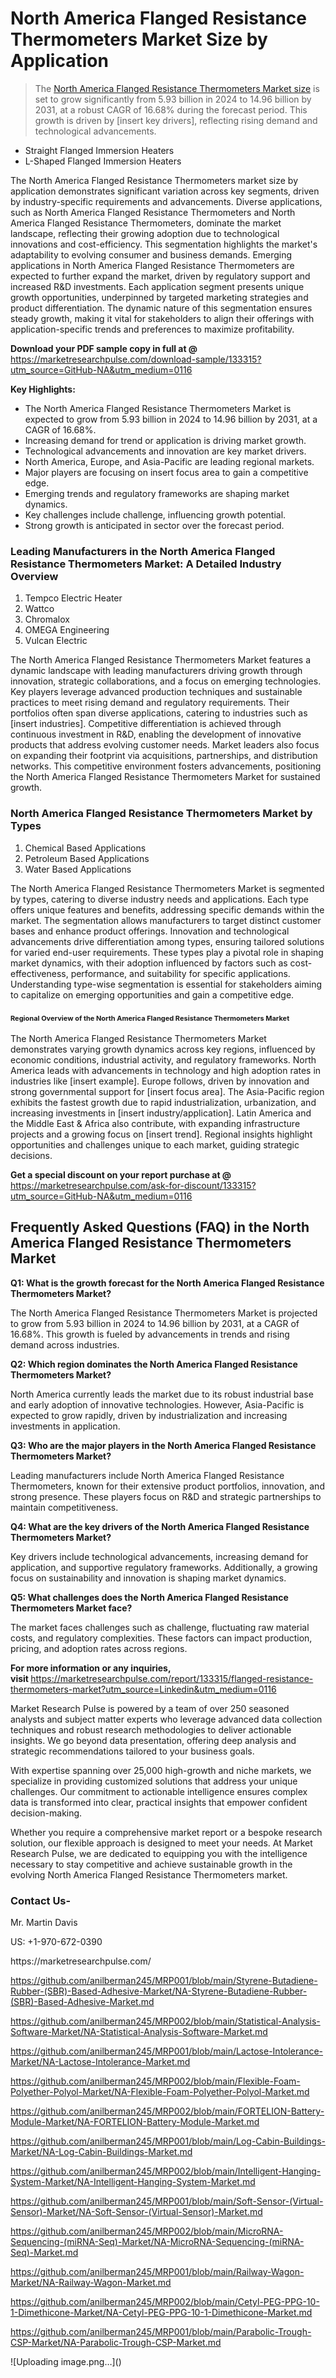 <h1>North America Flanged Resistance Thermometers Market&nbsp;Size by Application</h1><blockquote><p>The <a href="https://marketresearchpulse.com/download-sample/133315?utm_source=GitHub-NA&amp;utm_medium=0116">North America Flanged Resistance Thermometers Market size</a> is set to grow significantly from 5.93 billion in 2024 to 14.96 billion by 2031, at a robust CAGR of 16.68% during the forecast period. This growth is driven by [insert key drivers], reflecting rising demand and technological advancements.</p></blockquote><ul><li>Straight Flanged Immersion Heaters<li> L-Shaped Flanged Immersion Heaters</li></ul><p>The North America Flanged Resistance Thermometers market size by application demonstrates significant variation across key segments, driven by industry-specific requirements and advancements. Diverse applications, such as North America Flanged Resistance Thermometers and North America Flanged Resistance Thermometers, dominate the market landscape, reflecting their growing adoption due to technological innovations and cost-efficiency. This segmentation highlights the market's adaptability to evolving consumer and business demands. Emerging applications in North America Flanged Resistance Thermometers are expected to further expand the market, driven by regulatory support and increased R&D investments. Each application segment presents unique growth opportunities, underpinned by targeted marketing strategies and product differentiation. The dynamic nature of this segmentation ensures steady growth, making it vital for stakeholders to align their offerings with application-specific trends and preferences to maximize profitability.</p><p><strong>Download your PDF sample copy in full at @ </strong><a href="https://marketresearchpulse.com/download-sample/133315?utm_source=GitHub-NA&amp;utm_medium=0116">https://marketresearchpulse.com/download-sample/133315?utm_source=GitHub-NA&amp;utm_medium=0116</a></p><p><strong>Key Highlights: </strong></p><ul><li>The North America Flanged Resistance Thermometers Market is expected to grow from 5.93 billion in 2024 to 14.96 billion by 2031, at a CAGR of 16.68%.</li><li>Increasing demand for trend or application is driving market growth.</li><li>Technological advancements and innovation are key market drivers.</li><li>North America, Europe, and Asia-Pacific are leading regional markets.</li><li>Major players are focusing on insert focus area to gain a competitive edge.</li><li>Emerging trends and regulatory frameworks are shaping market dynamics.</li><li>Key challenges include challenge, influencing growth potential.</li><li>Strong growth is anticipated in sector over the forecast period.</li></ul><h3>Leading Manufacturers in the North America Flanged Resistance Thermometers Market: A Detailed Industry Overview</h3><ol><li>Tempco Electric Heater</li><li>Wattco</li><li>Chromalox</li><li>OMEGA Engineering</li><li>Vulcan Electric</li></ol><div class="flex max-w-full flex-col flex-grow"><div class="min-h-8 text-message flex w-full flex-col items-end gap-2 whitespace-normal break-words [.text-message+&amp;]:mt-5" dir="auto" data-message-author-role="assistant" data-message-id="fd8432e4-4910-450d-b182-61b7bfb0a01f" data-message-model-slug="gpt-4o"><div class="flex w-full flex-col gap-1 empty:hidden first:pt-[3px]"><div class="markdown prose w-full break-words dark:prose-invert light"><p>The North America Flanged Resistance Thermometers Market features a dynamic landscape with leading manufacturers driving growth through innovation, strategic collaborations, and a focus on emerging technologies. Key players leverage advanced production techniques and sustainable practices to meet rising demand and regulatory requirements. Their portfolios often span diverse applications, catering to industries such as [insert industries]. Competitive differentiation is achieved through continuous investment in R&amp;D, enabling the development of innovative products that address evolving customer needs. Market leaders also focus on expanding their footprint via acquisitions, partnerships, and distribution networks. This competitive environment fosters advancements, positioning the North America Flanged Resistance Thermometers Market for sustained growth.</p></div></div></div></div><h3>North America Flanged Resistance Thermometers Market by Types</h3><ol><li>Chemical Based Applications<li> Petroleum Based Applications<li> Water Based Applications</li></ol><div class="flex max-w-full flex-col flex-grow"><div class="min-h-8 text-message flex w-full flex-col items-end gap-2 whitespace-normal break-words [.text-message+&amp;]:mt-5" dir="auto" data-message-author-role="assistant" data-message-id="084470be-0bb7-4664-bddf-5156b4f41249" data-message-model-slug="gpt-4o-mini"><div class="flex w-full flex-col gap-1 empty:hidden first:pt-[3px]"><div class="markdown prose w-full break-words dark:prose-invert light"><p>The North America Flanged Resistance Thermometers Market is segmented by types, catering to diverse industry needs and applications. Each type offers unique features and benefits, addressing specific demands within the market. The segmentation allows manufacturers to target distinct customer bases and enhance product offerings. Innovation and technological advancements drive differentiation among types, ensuring tailored solutions for varied end-user requirements. These types play a pivotal role in shaping market dynamics, with their adoption influenced by factors such as cost-effectiveness, performance, and suitability for specific applications. Understanding type-wise segmentation is essential for stakeholders aiming to capitalize on emerging opportunities and gain a competitive edge.</p></div></div></div></div><h3><span style="font-size: 11px;">Regional Overview of the North America Flanged Resistance Thermometers Market</span></h3><div class="flex max-w-full flex-col flex-grow"><div class="min-h-8 text-message flex w-full flex-col items-end gap-2 whitespace-normal break-words [.text-message+&amp;]:mt-5" dir="auto" data-message-author-role="assistant" data-message-id="e9038762-ce64-4e30-91c9-9bd413514231" data-message-model-slug="gpt-4o-mini"><div class="flex w-full flex-col gap-1 empty:hidden first:pt-[3px]"><div class="markdown prose w-full break-words dark:prose-invert light"><p>The North America Flanged Resistance Thermometers Market demonstrates varying growth dynamics across key regions, influenced by economic conditions, industrial activity, and regulatory frameworks. North America leads with advancements in technology and high adoption rates in industries like [insert example]. Europe follows, driven by innovation and strong governmental support for [insert focus area]. The Asia-Pacific region exhibits the fastest growth due to rapid industrialization, urbanization, and increasing investments in [insert industry/application]. Latin America and the Middle East &amp; Africa also contribute, with expanding infrastructure projects and a growing focus on [insert trend]. Regional insights highlight opportunities and challenges unique to each market, guiding strategic decisions.</p></div></div></div></div><p><strong>Get a special discount on your report purchase at @ </strong><a href="https://marketresearchpulse.com/ask-for-discount/133315?utm_source=GitHub-NA&amp;utm_medium=0116">https://marketresearchpulse.com/ask-for-discount/133315?utm_source=GitHub-NA&amp;utm_medium=0116</a></p><h2>Frequently Asked Questions (FAQ) in the North America Flanged Resistance Thermometers Market</h2><p><strong>Q1: What is the growth forecast for the North America Flanged Resistance Thermometers Market?</strong></p><p>The North America Flanged Resistance Thermometers Market is projected to grow from 5.93 billion in 2024 to 14.96 billion by 2031, at a CAGR of 16.68%. This growth is fueled by advancements in trends and rising demand across industries.</p><p><strong>Q2: Which region dominates the North America Flanged Resistance Thermometers Market?</strong></p><p>North America currently leads the market due to its robust industrial base and early adoption of innovative technologies. However, Asia-Pacific is expected to grow rapidly, driven by industrialization and increasing investments in application.</p><p><strong>Q3: Who are the major players in the North America Flanged Resistance Thermometers Market?</strong></p><p>Leading manufacturers include North America Flanged Resistance Thermometers, known for their extensive product portfolios, innovation, and strong presence. These players focus on R&amp;D and strategic partnerships to maintain competitiveness.</p><p><strong>Q4: What are the key drivers of the North America Flanged Resistance Thermometers Market?</strong></p><p>Key drivers include technological advancements, increasing demand for application, and supportive regulatory frameworks. Additionally, a growing focus on sustainability and innovation is shaping market dynamics.</p><p><strong>Q5: What challenges does the North America Flanged Resistance Thermometers Market face?</strong></p><p>The market faces challenges such as challenge, fluctuating raw material costs, and regulatory complexities. These factors can impact production, pricing, and adoption rates across regions.</p><p><strong>For more information or any inquiries, visit&nbsp;</strong><a href="https://marketresearchpulse.com/report/133315/flanged-resistance-thermometers-market?utm_source=Linkedin&utm_medium=0116">https://marketresearchpulse.com/report/133315/flanged-resistance-thermometers-market?utm_source=Linkedin&utm_medium=0116</a></p><p>Market Research Pulse is powered by a team of over 250 seasoned analysts and subject matter experts who leverage advanced data collection techniques and robust research methodologies to deliver actionable insights. We go beyond data presentation, offering deep analysis and strategic recommendations tailored to your business goals.</p><p>With expertise spanning over 25,000 high-growth and niche markets, we specialize in providing customized solutions that address your unique challenges. Our commitment to actionable intelligence ensures complex data is transformed into clear, practical insights that empower confident decision-making.</p><p>Whether you require a comprehensive market report or a bespoke research solution, our flexible approach is designed to meet your needs. At Market Research Pulse, we are dedicated to equipping you with the intelligence necessary to stay competitive and achieve sustainable growth in the evolving North America Flanged Resistance Thermometers market.</p><h3><strong>Contact Us-</strong></h3><p>Mr. Martin Davis</p><p>US: +1-970-672-0390</p><p>https://marketresearchpulse.com/</p><p><a href="https://github.com/anilberman245/MRP001/blob/main/Styrene-Butadiene-Rubber-(SBR)-Based-Adhesive-Market/NA-Styrene-Butadiene-Rubber-(SBR)-Based-Adhesive-Market.md">https://github.com/anilberman245/MRP001/blob/main/Styrene-Butadiene-Rubber-(SBR)-Based-Adhesive-Market/NA-Styrene-Butadiene-Rubber-(SBR)-Based-Adhesive-Market.md</a></p><p><a href="https://github.com/anilberman245/MRP002/blob/main/Statistical-Analysis-Software-Market/NA-Statistical-Analysis-Software-Market.md">https://github.com/anilberman245/MRP002/blob/main/Statistical-Analysis-Software-Market/NA-Statistical-Analysis-Software-Market.md</a></p><p><a href="https://github.com/anilberman245/MRP001/blob/main/Lactose-Intolerance-Market/NA-Lactose-Intolerance-Market.md">https://github.com/anilberman245/MRP001/blob/main/Lactose-Intolerance-Market/NA-Lactose-Intolerance-Market.md</a></p><p><a href="https://github.com/anilberman245/MRP002/blob/main/Flexible-Foam-Polyether-Polyol-Market/NA-Flexible-Foam-Polyether-Polyol-Market.md">https://github.com/anilberman245/MRP002/blob/main/Flexible-Foam-Polyether-Polyol-Market/NA-Flexible-Foam-Polyether-Polyol-Market.md</a></p><p><a href="https://github.com/anilberman245/MRP002/blob/main/FORTELION-Battery-Module-Market/NA-FORTELION-Battery-Module-Market.md">https://github.com/anilberman245/MRP002/blob/main/FORTELION-Battery-Module-Market/NA-FORTELION-Battery-Module-Market.md</a></p><p><a href="https://github.com/anilberman245/MRP001/blob/main/Log-Cabin-Buildings-Market/NA-Log-Cabin-Buildings-Market.md">https://github.com/anilberman245/MRP001/blob/main/Log-Cabin-Buildings-Market/NA-Log-Cabin-Buildings-Market.md</a></p><p><a href="https://github.com/anilberman245/MRP002/blob/main/Intelligent-Hanging-System-Market/NA-Intelligent-Hanging-System-Market.md">https://github.com/anilberman245/MRP002/blob/main/Intelligent-Hanging-System-Market/NA-Intelligent-Hanging-System-Market.md</a></p><p><a href="https://github.com/anilberman245/MRP001/blob/main/Soft-Sensor-(Virtual-Sensor)-Market/NA-Soft-Sensor-(Virtual-Sensor)-Market.md">https://github.com/anilberman245/MRP001/blob/main/Soft-Sensor-(Virtual-Sensor)-Market/NA-Soft-Sensor-(Virtual-Sensor)-Market.md</a></p><p><a href="https://github.com/anilberman245/MRP002/blob/main/MicroRNA-Sequencing-(miRNA-Seq)-Market/NA-MicroRNA-Sequencing-(miRNA-Seq)-Market.md">https://github.com/anilberman245/MRP002/blob/main/MicroRNA-Sequencing-(miRNA-Seq)-Market/NA-MicroRNA-Sequencing-(miRNA-Seq)-Market.md</a></p><p><a href="https://github.com/anilberman245/MRP001/blob/main/Railway-Wagon-Market/NA-Railway-Wagon-Market.md">https://github.com/anilberman245/MRP001/blob/main/Railway-Wagon-Market/NA-Railway-Wagon-Market.md</a></p><p><a href="https://github.com/anilberman245/MRP002/blob/main/Cetyl-PEG-PPG-10-1-Dimethicone-Market/NA-Cetyl-PEG-PPG-10-1-Dimethicone-Market.md">https://github.com/anilberman245/MRP002/blob/main/Cetyl-PEG-PPG-10-1-Dimethicone-Market/NA-Cetyl-PEG-PPG-10-1-Dimethicone-Market.md</a></p><p><a href="https://github.com/anilberman245/MRP001/blob/main/Parabolic-Trough-CSP-Market/NA-Parabolic-Trough-CSP-Market.md">https://github.com/anilberman245/MRP001/blob/main/Parabolic-Trough-CSP-Market/NA-Parabolic-Trough-CSP-Market.md</a></p>
![Uploading image.png…]()
